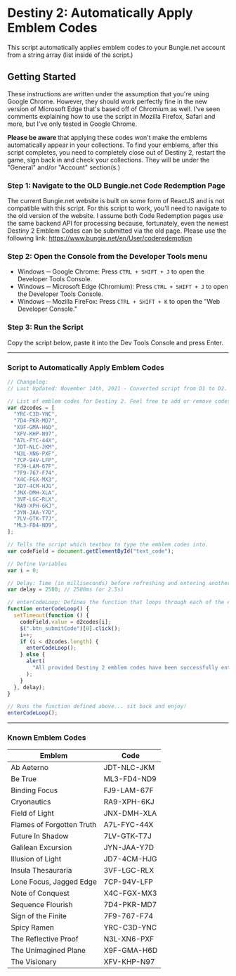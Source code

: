 # Destiny 2: Automatically Apply Emblem Codes
This script automatically applies emblem codes to your Bungie.net account from a string array (list inside of the script.) 

## Getting Started
These instructions are written under the assumption that you're using Google Chrome. However, they should work perfectly fine in the new version of Microsoft Edge that's based off of Chromium as well. I've seen comments explaining how to use the script in Mozilla Firefox, Safari and more, but I've only tested in Google Chrome.

**Please be aware** that applying these codes won't make the emblems automatically appear in your collections. To find your emblems, after this script completes, you need to completely close out of Destiny 2, restart the game, sign back in and check your collections. They will be under the "General" and/or "Account" section(s.)

### Step 1: Navigate to the OLD Bungie.net Code Redemption Page
The current Bungie.net website is built on some form of ReactJS and is not compatible with this script. For this script to work, you'll need to navigate to the old version of the website. I assume both Code Redemption pages use the same backend API for processing because, fortunately, even the newest Destiny 2 Emblem Codes can be submitted via the old page. Please use the following link: https://www.bungie.net/en/User/coderedemption

### Step 2: Open the Console from the Developer Tools menu
- Windows ─ Google Chrome: Press `CTRL + SHIFT + J` to open the Developer Tools Console.
- Windows ─ Microsoft Edge (Chromium): Press `CTRL + SHIFT + J` to open the Developer Tools Console.
- Windows ─ Mozilla FireFox: Press `CTRL + SHIFT + K` to open the "Web Developer Console."

### Step 3: Run the Script
Copy the script below, paste it into the Dev Tools Console and press Enter.

---

### Script to Automatically Apply Emblem Codes
```js
// Changelog:
// Last Updated: November 14th, 2021 - Converted script from D1 to D2. Added new "Be True" emblem code.

// List of emblem codes for Destiny 2. Feel free to add or remove codes as necessary.
var d2codes = [
  "YRC-C3D-YNC",
  "7D4-PKR-MD7",
  "X9F-GMA-H6D",
  "XFV-KHP-N97",
  "A7L-FYC-44X",
  "JDT-NLC-JKM",
  "N3L-XN6-PXF",
  "7CP-94V-LFP",
  "FJ9-LAM-67F",
  "7F9-767-F74",
  "X4C-FGX-MX3",
  "JD7-4CM-HJG",
  "JNX-DMH-XLA",
  "3VF-LGC-RLX",
  "RA9-XPH-6KJ",
  "JYN-JAA-Y7D",
  "7LV-GTK-T7J",
  "ML3-FD4-ND9",
];

// Tells the script which textbox to type the emblem codes into.
var codeField = document.getElementById("text_code");

// Define Variables
var i = 0;

// Delay: Time (in milliseconds) before refreshing and entering another code. Feel free to increase this delay if you have slow internet, a slow PC, or are just experiencing problems with the script in general.
var delay = 2500; // 2500ms (or 2.5s)

// enterCodeLoop: Defines the function that loops through each of the emblem codes listed above, enters the code into the textbox specified above, "clicks" the submit button, waits the specified delay time (default is 2500ms), then repeats the process until there are no more emblem codes.
function enterCodeLoop() {
  setTimeout(function () {
    codeField.value = d2codes[i];
    $(".btn_submitCode")[0].click();
    i++;
    if (i < d2codes.length) {
      enterCodeLoop();
    } else {
      alert(
        "All provided Destiny 2 emblem codes have been successfully entered!"
      );
    }
  }, delay);
}

// Runs the function defined above... sit back and enjoy!
enterCodeLoop();

```

---

### Known Emblem Codes
|Emblem                   |Code       |
|-------------------------|-----------|
|Ab Aeterno               |JDT-NLC-JKM|
|Be True                  |ML3-FD4-ND9|
|Binding Focus            |FJ9-LAM-67F|
|Cryonautics              |RA9-XPH-6KJ|
|Field of Light           |JNX-DMH-XLA|
|Flames of Forgotten Truth|A7L-FYC-44X|
|Future In Shadow         |7LV-GTK-T7J|
|Galilean Excursion       |JYN-JAA-Y7D|
|Illusion of Light        |JD7-4CM-HJG|
|Insula Thesauraria       |3VF-LGC-RLX|
|Lone Focus, Jagged Edge |7CP-94V-LFP|
|Note of Conquest         |X4C-FGX-MX3|
|Sequence Flourish        |7D4-PKR-MD7|
|Sign of the Finite       |7F9-767-F74|
|Spicy Ramen              |YRC-C3D-YNC|
|The Reflective Proof     |N3L-XN6-PXF|
|The Unimagined Plane     |X9F-GMA-H6D|
|The Visionary            |XFV-KHP-N97|
